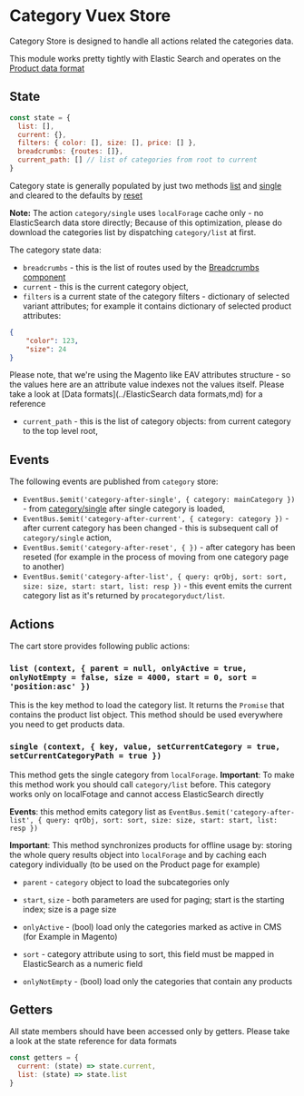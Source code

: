 # Category Vuex Store

Category Store is designed to handle all actions related the categories data.

This module works pretty tightly with Elastic Search and operates on the [Product data format](https://github.com/DivanteLtd/vue-storefront/blob/master/doc/ElasticSearch%20data%20formats.md)

## State

```js
const state = {
  list: [],
  current: {},
  filters: { color: [], size: [], price: [] },
  breadcrumbs: {routes: []},
  current_path: [] // list of categories from root to current
}
```

Category state is generally populated by just two methods [list](https://github.com/DivanteLtd/vue-storefront/blob/06fbb89a5a8bc2c607847f65a7bca9ad54ed7146/core/store/modules/category.js#L38) and [single](https://github.com/DivanteLtd/vue-storefront/blob/06fbb89a5a8bc2c607847f65a7bca9ad54ed7146/core/store/modules/category.js#L70) and cleared to the defaults by [reset](https://github.com/DivanteLtd/vue-storefront/blob/06fbb89a5a8bc2c607847f65a7bca9ad54ed7146/core/store/modules/category.js#L28)

**Note:** The action `category/single` uses `localForage` cache only - no ElasticSearch data store directly; Because of this optimization, please do download the categories list by dispatching `category/list` at first.

The category state data:
- `breadcrumbs` - this is the list of routes used by the [Breadcrumbs component](https://github.com/DivanteLtd/vue-storefront/blob/master/core/components/Breadcrumbs.vue)
- `current` - this is the current category object,
- `filters` is a current state of the category filters - dictionary of selected variant attributes; for example it contains dictionary of selected product attributes:
```json
{
    "color": 123,
    "size": 24
}
```
Please note, that we're using the Magento like EAV attributes structure - so the values here are an attribute value indexes not the values itself. Please take a look at [Data formats](../ElasticSearch data formats,md) for a reference
- `current_path` - this is the list of category objects: from current category to the top level root,

## Events

The following events are published from `category` store:

- `EventBus.$emit('category-after-single', { category: mainCategory })` - from [category/single](https://github.com/DivanteLtd/vue-storefront/blob/06fbb89a5a8bc2c607847f65a7bca9ad54ed7146/core/store/modules/category.js#L70) after single category is loaded,
- `EventBus.$emit('category-after-current', { category: category })` - after current category has been changed - this is subsequent call of `category/single` action,
- `EventBus.$emit('category-after-reset', { })` - after category has been reseted (for example in the process of moving from one category page to another)
- `EventBus.$emit('category-after-list', { query: qrObj, sort: sort, size: size, start: start, list: resp })` - this event emits the current category list as it's returned by `procategoryduct/list`.

## Actions 

The cart store provides following public actions:

### `list (context, { parent = null, onlyActive = true, onlyNotEmpty = false, size = 4000, start = 0, sort = 'position:asc' })`
This is the key method to load the category list. It returns the `Promise` that contains the product list object. This method should be used everywhere you need to get products data. 

### `single (context, { key, value, setCurrentCategory = true, setCurrentCategoryPath = true })`
This method gets the single category from `localForage`.
**Important**: To make this method work you should call `category/list` before. This category works only on localFotage and cannot access ElasticSearch directly


**Events**: this method emits category list as `EventBus.$emit('category-after-list', { query: qrObj, sort: sort, size: size, start: start, list: resp })`

**Important**: This method synchronizes products for offline usage by: storing the whole query results object into `localForage` and by caching each category individually (to be used on the Product page for example)

- `parent` - `category` object to load the subcategories only

- `start`, `size` - both parameters are used for paging; start is the starting index; size is a page size 

- `onlyActive` - (bool) load only the categories marked as active in CMS (for Example in Magento)

- `sort` - category attribute using to sort, this field must be mapped in ElasticSearch as a numeric field

- `onlyNotEmpty` -  (bool) load only the categories that contain any products

## Getters 

All state members should have been accessed only by getters. Please take a look at the state reference for data formats

```js
const getters = {
  current: (state) => state.current,
  list: (state) => state.list
}
```